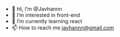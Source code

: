 - 👋 Hi, I’m @Javhannn
- 👀 I’m interested in front-end
- 🌱 I’m currently learning react
- 📫 How to reach me javhannn@gmail.com

<!---
Javhannn/Javhannn is a ✨ special ✨ repository because its `README.md` (this file) appears on your GitHub profile.
You can click the Preview link to take a look at your changes.
--->
